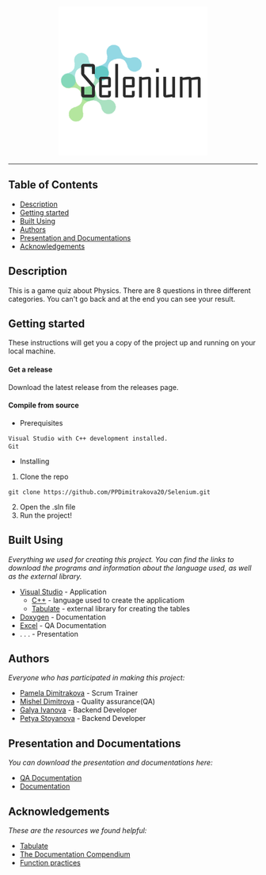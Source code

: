 <p align="center">
  <img height="300" width="300" src="https://github.com/PPDimitrakova20/Selenium/blob/main/images/logo.png" alt="Logo"/>
</p>

<hr>

## Table of Contents
- [Description](#description)
- [Getting started](#gettingStarted)
- [Built Using](#builtUsing)
- [Authors](#authors)
- [Presentation and Documentations](#documentations)
- [Acknowledgements](#acknowledgements)

## Description <a name="description"></a>
This is a game quiz about Physics. There are 8 questions in three different categories. You can't go back and at the end you can see your result.

## Getting started<a name="gettingStarted"></a>
These instructions will get you a copy of the project up and running on your local machine.
#### Get a release
Download the latest release from the releases page.
#### Compile from source
- Prerequisites
```
Visual Studio with C++ development installed.
Git
```
- Installing
1. Clone the repo
```
git clone https://github.com/PPDimitrakova20/Selenium.git
```
2. Open the .sln file
3. Run the project!

## Built Using <a name="builtUsing"></a>
*Everything we used for creating this project. You can find the links to download the programs and information about the language used, as well as the external library.*

- [Visual Studio](https://visualstudio.microsoft.com) - Application
  - [C++](https://isocpp.org/) - language used to create the applicatiom
  - [Tabulate](https://github.com/p-ranav/tabulate) - external library for creating the tables
- [Doxygen](https://www.doxygen.nl/index.html) - Documentation
- [Excel](https://www.microsoft.com/en-us/microsoft-365/excel) - QA Documentation
- . . . - Presentation

## Authors <a name="authors"></a>
*Everyone who has participated in making this project:*

- [Pamela Dimitrakova](https://github.com/PPDimitrakova20) - Scrum Trainer
- [Mishel Dimitrova](https://github.com/MSDimitrova) - Quality assurance(QA)
- [Galya Ivanova](https://github.com/GAIvanova20) - Backend Developer
- [Petya Stoyanova](https://github.com/PGStoyanova20) - Backend Developer

## Presentation and Documentations <a name="documentations"></a>
*You can download the presentation and documentations here:*

- [QA Documentation](https://github.com/PPDimitrakova20/Selenium/raw/main/QA%20tests/Unit%20tests.xlsx)
- [Documentation](https://ppdimitrakova20.github.io/Selenium/index.html)

## Acknowledgements <a name="acknowledgements"></a>
*These are the resources we found helpful:*

- [Tabulate](https://github.com/p-ranav/tabulate)
- [The Documentation Compendium](https://github.com/kylelobo/The-Documentation-Compendium)
- [Function practices](https://dev.to/levivm/coding-best-practices-chapter-one-functions-4n15)

